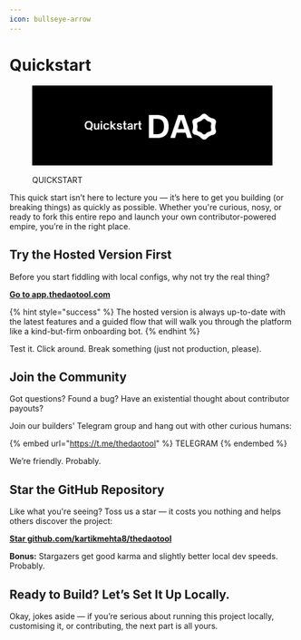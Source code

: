 ```yaml
---
icon: bullseye-arrow
---
```


# Quickstart

<figure><img src="../.gitbook/assets/quickstart.png" alt=""><figcaption><p>QUICKSTART</p></figcaption></figure>

This quick start isn’t here to lecture you — it’s here to get you building (or breaking things) as quickly as possible. Whether you're curious, nosy, or ready to fork this entire repo and launch your own contributor-powered empire, you’re in the right place.

## Try the Hosted Version First

Before you start fiddling with local configs, why not try the real thing?

[**Go to app.thedaotool.com**](https://app.thedaotool.com)

{% hint style="success" %}
The hosted version is always up-to-date with the latest features and a guided flow that will walk you through the platform like a kind-but-firm onboarding bot.
{% endhint %}

Test it. Click around. Break something (just not production, please).

## Join the Community

Got questions? Found a bug? Have an existential thought about contributor payouts?

Join our builders' Telegram group and hang out with other curious humans:&#x20;

{% embed url="https://t.me/thedaotool" %}
TELEGRAM
{% endembed %}

We’re friendly. Probably.

## Star the GitHub Repository

Like what you're seeing? Toss us a star — it costs you nothing and helps others discover the project:

[**Star github.com/kartikmehta8/thedaotool**](https://github.com/kartikmehta8/thedaotool)

**Bonus:** Stargazers get good karma and slightly better local dev speeds. Probably.

## Ready to Build? Let’s Set It Up Locally.

Okay, jokes aside — if you’re serious about running this project locally, customising it, or contributing, the next part is all yours.

